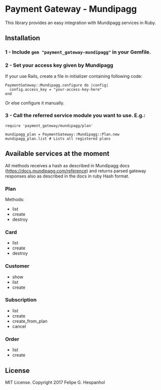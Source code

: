 # Payment Gateway - Mundipagg

This library provides an easy integration with Mundipagg services in Ruby.

## Installation

### 1 - Include `gem "payment_gateway-mundipagg"` in your Gemfile.

### 2 - Set your access key given by Mundipagg

If your use Rails, create a file in initializer containing following code:

```
PaymentGateway::Mundipagg.configure do |config|
  config.access_key = "your-access-key-here"
end
```
Or else configure it manually.

### 3 - Call the referred service module you want to use. E.g.:

```
require 'payment_gateway/mundipagg/plan'

mundipagg_plan = PaymentGateway::Mundipagg::Plan.new
mundipagg_plan.list # Lists all registered plans
```

## Available services at the moment

All methods receives a hash as described in Mundipagg docs (https://docs.mundipagg.com/reference) and returns parsed gateway responses also as described in the docs in ruby Hash format.

### Plan

Methods:

- list
- create
- destroy

### Card

- list
- create
- destroy

### Customer

- show
- list
- create

### Subscription

- list
- create
- create_from_plan
- cancel

### Order

- list
- create

## License

MIT License. Copyright 2017 Felipe G. Hespanhol
